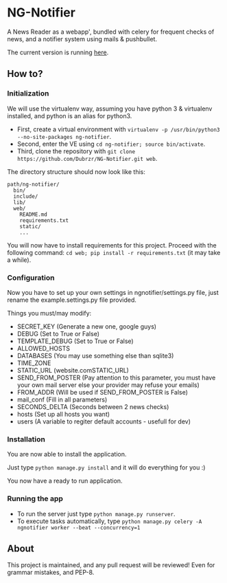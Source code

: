 # NG-Notifier
A News Reader as a webapp', bundled with celery for frequent checks of news, and a notifier system using mails &amp; pushbullet.

The current version is running [here](https://42portal.com/ng-notifier/).

## How to?

### Initialization

We will use the virtualenv way, assuming you have python 3 & virtualenv installed, and python is an alias for python3. 

* First, create a virtual environment with `virtualenv -p /usr/bin/python3 --no-site-packages ng-notifier`.
* Second, enter the VE using `cd ng-notifier; source bin/activate`.
* Third, clone the repository with `git clone https://github.com/Dubrzr/NG-Notifier.git web`.

The directory structure should now look like this:

```
path/ng-notifier/
  bin/
  include/
  lib/
  web/
    README.md
    requirements.txt
    static/
    ...
```

You will now have to install requirements for this project. Proceed with the
following command: `cd web; pip install -r requirements.txt` (it may take a while).

### Configuration

Now you have to set up your own settings in ngnotifier/settings.py file, just rename the example.settings.py file provided.

Things you must/may modify:

* SECRET_KEY (Generate a new one, google guys)
* DEBUG (Set to True or False)
* TEMPLATE_DEBUG (Set to True or False)
* ALLOWED_HOSTS
* DATABASES (You may use something else than sqlite3)
* TIME_ZONE
* STATIC_URL (website.comSTATIC_URL)
* SEND_FROM_POSTER (Pay attention to this parameter, you must have your own
  mail server else your provider may refuse your emails)
* FROM_ADDR (Will be used if SEND_FROM_POSTER is False)
* mail_conf (Fill in all parameters)
* SECONDS_DELTA (Seconds between 2 news checks)
* hosts (Set up all hosts you want)
* users (A variable to regiter default accounts - usefull for dev)

### Installation

You are now able to install the application.

Just type `python manage.py install` and it will do everything for you :)

You now have a ready to run application.

### Running the app

* To run the server just type `python manage.py runserver`.
* To execute tasks automatically, type `python manage.py celery -A ngnotifier
  worker --beat --concurrency=1`

## About

This project is maintained, and any pull request will be reviewed! Even for
grammar mistakes, and PEP-8.
